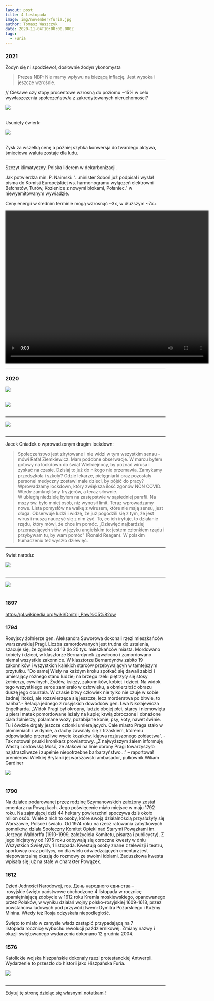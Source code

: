 ```yaml
---
layout: post
title: 4 listopada
image: img/november/furia.jpg
author: Tomasz Waszczyk
date: 2020-11-04T10:00:00.000Z
tags:
  - Furia
---
```


### 2021

Żodyn się ni spodziewoł, dosłownie żodyn ykonomysta

> Prezes NBP: Nie mamy wpływu na bieżącą inflację. Jest wysoka i jeszcze wzrośnie.

// Ciekawe czy stopy procentowe wzrosną do poziomu ~15% w celu wywłaszczenia społeczeństw/a z zakredytowanych nieruchomości?

<img src="./img/november/glapinskioinflacji.jpeg"><br><br>

Usunięty ćwierk:

<img src="./img/november/usunietytweet.jpg"><br><br>

Zysk za wszelką cenę a później szybka konwersja do twardego aktywa, śmieciowa waluta zostaje dla ludu.

---

Szczyt klimatyczny. Polska liderem w dekarbonizacji.

Jak potwierdza min. P. Naimski: "...minister Soboń już podpisał i wysłał pisma do Komisji Europejskiej ws. harmonogramu wyłączeń elektrowni Bełchatów, Turów, Kozienice z nowymi blokami, Połaniec." w niewyemitowanym wywiadzie.

Ceny energii w średnim terminie mogą wzrosnąć ~3x, w dłuższym ~7x+

<video width="640" height="480" controls>
<source src="./movies/november/polskielektrownie.mp4" type="video/mp4">
Your browser does not support the video tag.
</video>

---

### 2020

<img src="./img/november/trump.png"><br><br>

<img src="./img/november/twitter2020.jpeg"><br><br>

---

<img src="./img/november/ethereum20.jpeg"><br><br>

---

Jacek Gniadek o wprowadzonym drugim lockdown:

> Społeczeństwo jest zirytowane i nie widzi w tym wszystkim sensu - mówi Rafał Ziemkiewicz. Mam podobne obserwacje. W marcu byłem gotowy na lockdown do świąt Wielkiejnocy, by poznać wirusa i zyskać na czasie. Dzisiaj to już do nikogo nie przemawia.
> Zamykamy przedszkola i szkoły? Gdzie lekarze, pielęgniarki oraz pozostały personel medyczny zostawi małe dzieci, by pójść do pracy? Wprowadzamy lockdown, który zwiększa ilość zgonów NON COVID.
> Wtedy zamknęliśmy fryzjerów, a teraz siłownie.  
> W ubiegłą niedzielę byłem na zastępstwie w sąsiedniej parafii. Na mszy św. było mniej osób, niż wynosił limit. Teraz wprowadzamy nowe.
> Lista pomysłów na walkę z wirusem, które nie mają sensu, jest długa. Obserwuje ludzi i widzę, że już pogodzili się z tym, że jest wirus i muszą nauczyć się z nim żyć. To, co ich irytuje, to działanie rządu, który mówi, że chce im pomóc. „Dziewięć najbardziej przerażających słów w języku angielskim to: jestem członkiem rządu i przybywam tu, by wam pomóc" (Ronald Reagan). W polskim tłumaczeniu też wyszło dziewięć.

---

Kwiat narodu:

<img src="./img/november/kwiatnarodu.png"><br><br>

---

<img src="./img/november/countdown.png"><br><br>

### 1897

https://pl.wikipedia.org/wiki/Dmitrij_Paw%C5%82ow

### 1794

Rosyjscy żołnierze gen. Aleksandra Suworowa dokonali rzezi mieszkańców warszawskiej Pragi. Liczba zamordowanych jest trudna do ustalenia, szacuje się, że zgineło od 13 do 20 tys. mieszkańców miasta. Mordowano kobiety i dzieci, w klasztorze Bernardynek zgwałcono i zamordowano niemal wszystkie zakonnice. W klasztorze Bernardynów zabito 19 zakonników i wszystkich kalekich starców przebywającyh w tamtejszym przytułku. 
"Do samej Wisły na każdym kroku spotkać się dawali zabici i umierający różnego stanu ludzie; na brzegu rzeki piętrzyły się stosy żołnierzy, cywilnych, Żydów, księży, zakonników, kobiet i dzieci. Na widok tego wszystkiego serce zamierało w człowieku, a obmierzłość obrazu duszę jego oburzała. W czasie bitwy człowiek nie tylko nie czuje w sobie żadnej litości, ale rozzwierzęca się jeszcze, lecz morderstwa po bitwie, to hańba".- Relacja jednego z rosyjskich dowódców gen. Lwa Nikołajewicza Engelharda.
„Widok Pragi był okropny, ludzie obojej płci, starcy i niemowlęta u piersi matek pomordowane leżały na kupie; krwią zbroczone i obnażone ciała żołnierzy, połamane wozy, pozabijane konie, psy, koty, nawet świnie. Tu i ówdzie drgały jeszcze członki umierających. Całe miasto Praga stało w płomieniach i w dymie, a dachy zawalały się z trzaskiem, któremu odpowiadało przeraźliwe wycie kozaków, klątwa rozjuszonego żołdactwa”. -Tak notował pruski kronikarz prowiantowy.
„Z najwyższym żalem informuję Waszą Lordowską Mość, że atakowi na linie obrony Pragi towarzyszyło najstraszliwsze i zupełnie niepotrzebne barbarzyństwo...” – raportował premierowi Wielkiej Brytanii jej warszawski ambasador, pułkownik Wiliam Gardiner

<img src="./img/november/rzezpragi.jpg"><br><br>

### 1790

Na działce podarowanej przez rodzinę Szymanowskich założony został cmentarz na Powązkach. Jego poświęcenie miało miejsce w maju 1792 roku.
Na zajmującej dziś 44 hektary powierzchni spoczywa dziś około milion osób. Wiele z nich to osoby, które swoją działalnością przysłużyły się Warszawie, Polsce i światu.
Od 1974 roku na rzecz ratowania zabytkowych
pomników, działa Społeczny Komitet Opieki nad Starymi Powązkami im. Jerzego Waldorffa (1910-1999, założyciela Komitetu, pisarza i publicysty). Z jego inicjatywy od 1975 roku odbywają się coroczne kwesty w dniu Wszystkich Świętych, 1 listopada. Kwestują osoby znane z telewizji i teatru, sportowcy oraz politycy, co dla wielu odwiedzających cmentarz jest niepowtarzalną okazją do rozmowy ze swoimi idolami. Zaduszkowa kwesta wpisała się już na stałe w charakter Powązek.

### 1612

Dzień Jedności Narodowej, ros. День народного единства – rosyjskie święto państwowe obchodzone 4 listopada w rocznicę upamiętniającą zdobycie w 1612 roku Kremla moskiewskiego, opanowanego przez Polaków, w wyniku działań wojny polsko-rosyjskiej 1609-1618, przez powstańców ludowych pod przywództwem: Dymitra Pożarskiego i Kuźmy Minina. Wtedy też Rosja odzyskała niepodległość.

Święto to miało w zamyśle władz zastąpić przypadającą na 7 listopada rocznicę wybuchu rewolucji październikowej. Zmiany nazwy i okazji świętowanego wydarzenia dokonano 12 grudnia 2004.

### 1576

Katolickie wojska hiszpańskie dokonały rzezi protestanckiej Antwerpii. Wydarzenie to przeszło do historii jako Hiszpańska Furia.

<img src="./img/november/furia.jpg"/><br><br>

---

<a href="https://github.com/TomaszWaszczyk/historia.waszczyk.com/edit/master/src/content/november-4.md" target="_blank">Edytuj tę stronę dzieląc się własnymi notatkami!</a>
